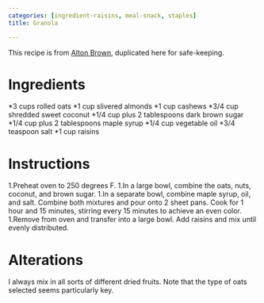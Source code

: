 ```yaml
---
categories: [ingredient-raisins, meal-snack, staples]
title: Granola

---
```

This recipe is from [Alton Brown](http://www.foodnetwork.com/food/recipes/recipe/0,,FOOD_9936_17135,00.html), duplicated here for safe-keeping.

# Ingredients

*3 cups rolled oats 
*1 cup slivered almonds 
*1 cup cashews 
*3/4 cup shredded sweet coconut 
*1/4 cup plus 2 tablespoons dark brown sugar 
*1/4 cup plus 2 tablespoons maple syrup 
*1/4 cup vegetable oil 
*3/4 teaspoon salt 
*1 cup raisins

# Instructions

 1.Preheat oven to 250 degrees F. 
 1.In a large bowl, combine the oats, nuts, coconut, and brown sugar. 
 1.In a separate bowl, combine maple syrup, oil, and salt. Combine both mixtures and pour onto 2 sheet pans. Cook for 1 hour and 15 minutes, stirring every 15 minutes to achieve an even color. 
 1.Remove from oven and transfer into a large bowl. Add raisins and mix until evenly distributed.

# Alterations

I always mix in all sorts of different dried fruits.  Note that the type of oats selected seems particularly key.
